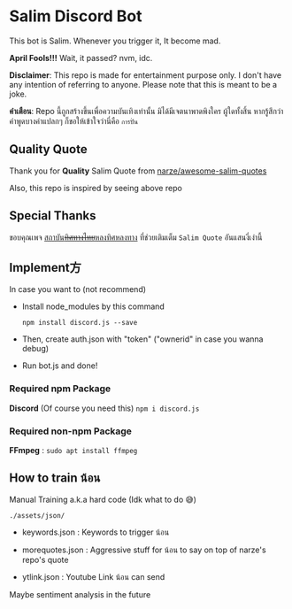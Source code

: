 # Salim Discord Bot

This bot is Salim. Whenever you trigger it, It become mad.

**April Fools!!!** Wait, it passed? nvm, idc.

**Disclaimer**: This repo is made for entertainment purpose only. I don't have any intention of referring to anyone. Please note that this is meant to be a joke.

**คำเตือน**: Repo นี้ถูกสร้างขึ้นเพื่อความบันเทิงเท่านั้น มิได้มีเจตนาพาดพิงใคร ผู้ใดทั้งสิ้น หากรู้สึกว่าคำพูดบางคำแปลกๆ ก็ขอให้เข้าใจว่านี่คือ `การปั่น`

## Quality Quote

Thank you for **Quality** Salim Quote from <a href="https://github.com/narze/awesome-salim-quotes">narze/awesome-salim-quotes</a>

Also, this repo is inspired by seeing above repo

## Special Thanks

ขอบคุณเพจ <a href="https://www.facebook.com/thaimoveinstitute/">สถาบัน~~ทิศทางไทย~~หลงทิศหลงทาง</a> ที่ช่วยเติมเต็ม `Salim Quote` อันแสนงี่เง่านี้

## Implement方

In case you want to (not recommend)

* Install node_modules by this command

  ```npm install discord.js --save```

* Then, create auth.json with "token" ("ownerid" in case you wanna debug)

* Run bot.js and done!

### Required npm Package

**Discord** (Of course you need this) ```npm i discord.js```

### Required non-npm Package

**FFmpeg** : ```sudo apt install ffmpeg```

## How to train น้อน

Manual Training a.k.a hard code (Idk what to do 😅)

```./assets/json/```

* keywords.json : Keywords to trigger น้อน  

* morequotes.json : Aggressive stuff for น้อน to say on top of narze's repo's quote

* ytlink.json : Youtube Link น้อน can send

Maybe sentiment analysis in the future
